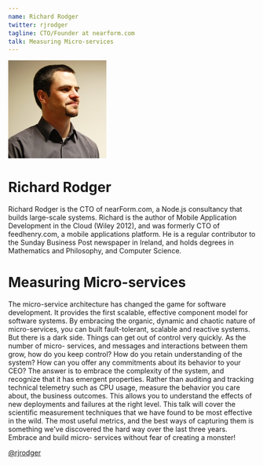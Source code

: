 ```yaml
---
name: Richard Rodger
twitter: rjrodger
tagline: CTO/Founder at nearform.com
talk: Measuring Micro-services
---
```


![Richard Rodger](/media/speakers/richard_rodger.jpg)

# Richard Rodger
Richard Rodger is the CTO of nearForm.com, a Node.js consultancy that builds large-scale systems. Richard is the author of Mobile Application Development in the Cloud (Wiley 2012), and was formerly CTO of feedhenry.com, a mobile applications platform. He is a regular contributor to the Sunday Business Post newspaper in Ireland, and holds degrees in Mathematics and Philosophy, and Computer Science.


# Measuring Micro-services
The micro-service architecture has changed the game for software development. It provides the first scalable, effective component model for software systems. By embracing the organic, dynamic and chaotic nature of micro-services, you can built fault-tolerant, scalable and reactive systems.
But there is a dark side. Things can get out of control very quickly. As the number of micro- services, and messages and interactions between them grow, how do you keep control? How do you retain understanding of the system? How can you offer any commitments about its behavior to your CEO?
The answer is to embrace the complexity of the system, and recognize that it has emergent properties. Rather than auditing and tracking technical telemetry such as CPU usage, measure the behavior you care about, the business outcomes. This allows you to understand the effects of new deployments and failures at the right level.
This talk will cover the scientific measurement techniques that we have found to be most effective in the wild. The most useful metrics, and the best ways of capturing them is something we've discovered the hard way over the last three years. Embrace and build micro- services without fear of creating a monster!


[@rjrodger](https://twitter.com/rjrodger)
